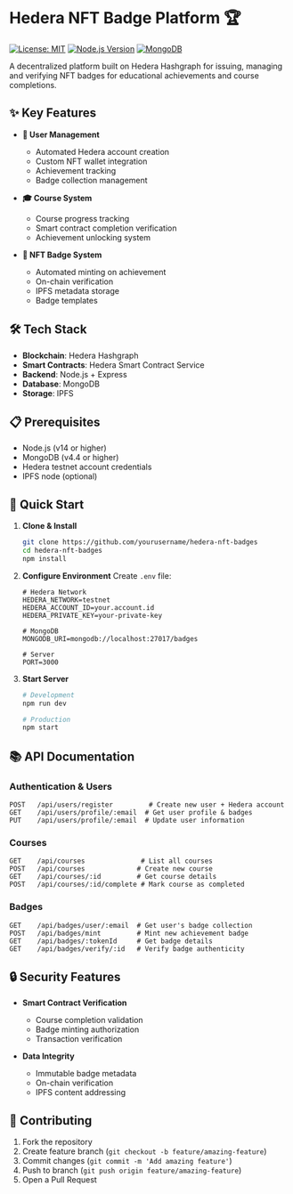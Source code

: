 # Hedera NFT Badge Platform 🏆

[![License: MIT](https://img.shields.io/badge/License-MIT-yellow.svg)](https://opensource.org/licenses/MIT)
[![Node.js Version](https://img.shields.io/badge/node-%3E%3D14.0.0-brightgreen)](https://nodejs.org/)
[![MongoDB](https://img.shields.io/badge/MongoDB-%3E%3D4.4-green)](https://www.mongodb.com/)

A decentralized platform built on Hedera Hashgraph for issuing, managing and verifying NFT badges for educational achievements and course completions.

## ✨ Key Features

- **📱 User Management**
  - Automated Hedera account creation
  - Custom NFT wallet integration 
  - Achievement tracking
  - Badge collection management

- **🎓 Course System**
  - Course progress tracking
  - Smart contract completion verification
  - Achievement unlocking system

- **🔗 NFT Badge System**
  - Automated minting on achievement
  - On-chain verification
  - IPFS metadata storage
  - Badge templates

## 🛠️ Tech Stack

- **Blockchain**: Hedera Hashgraph
- **Smart Contracts**: Hedera Smart Contract Service
- **Backend**: Node.js + Express
- **Database**: MongoDB
- **Storage**: IPFS

## 📋 Prerequisites

- Node.js (v14 or higher)
- MongoDB (v4.4 or higher)
- Hedera testnet account credentials
- IPFS node (optional)

## 🚀 Quick Start

1. **Clone & Install**
   ```bash 
   git clone https://github.com/yourusername/hedera-nft-badges
   cd hedera-nft-badges
   npm install
   ```

2. **Configure Environment**
   Create `.env` file:
   ```env
   # Hedera Network
   HEDERA_NETWORK=testnet
   HEDERA_ACCOUNT_ID=your.account.id
   HEDERA_PRIVATE_KEY=your-private-key
   
   # MongoDB
   MONGODB_URI=mongodb://localhost:27017/badges
   
   # Server
   PORT=3000
   ```

3. **Start Server**
   ```bash
   # Development
   npm run dev
   
   # Production
   npm start
   ```

## 📚 API Documentation

### Authentication & Users
```http
POST   /api/users/register         # Create new user + Hedera account
GET    /api/users/profile/:email  # Get user profile & badges
PUT    /api/users/profile/:email  # Update user information
```

### Courses
```http
GET    /api/courses              # List all courses
POST   /api/courses             # Create new course
GET    /api/courses/:id         # Get course details
POST   /api/courses/:id/complete # Mark course as completed
```

### Badges
```http
GET    /api/badges/user/:email  # Get user's badge collection
POST   /api/badges/mint         # Mint new achievement badge
GET    /api/badges/:tokenId     # Get badge details
GET    /api/badges/verify/:id   # Verify badge authenticity
```

## 🔒 Security Features

- **Smart Contract Verification**
  - Course completion validation
  - Badge minting authorization
  - Transaction verification

- **Data Integrity**
  - Immutable badge metadata
  - On-chain verification
  - IPFS content addressing

## 🤝 Contributing

1. Fork the repository
2. Create feature branch (`git checkout -b feature/amazing-feature`)
3. Commit changes (`git commit -m 'Add amazing feature'`)
4. Push to branch (`git push origin feature/amazing-feature`)
5. Open a Pull Request